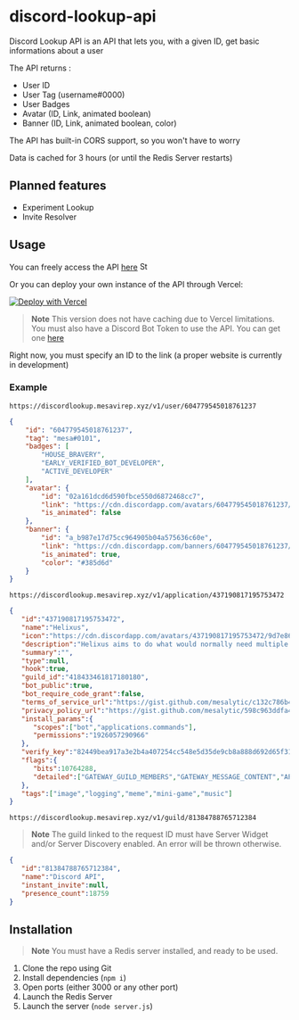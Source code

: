# discord-lookup-api

Discord Lookup API is an API that lets you, with a given ID, get basic informations about a user

The API returns :

- User ID
- User Tag (username#0000)
- User Badges
- Avatar (ID, Link, animated boolean)
- Banner (ID, Link, animated boolean, color)

The API has built-in CORS support, so you won't have to worry

Data is cached for 3 hours (or until the Redis Server restarts)

## Planned features

- Experiment Lookup
- Invite Resolver

## Usage

You can freely access the API [here](https://discordlookup.mesavirep.xyz) <img src="https://img.shields.io/badge/-OFFLINE-red?label=Status" alt="Status" height="15">

Or you can deploy your own instance of the API through Vercel:


[![Deploy with Vercel](https://vercel.com/button)](https://vercel.com/new/clone?repository-url=https%3A%2F%2Fgithub.com%2FjSydorowicz21%2Fdiscord-lookup-api&env=TOKEN&envDescription=Discord%20bot%20token&envLink=https%3A%2F%2Fdiscord.com%2Fdevelopers%2Fdocs%2Fquick-start%2Fgetting-started&project-name=discord-lookup-api&repository-name=discord-lookup-api)
> **Note**
> This version does not have caching due to Vercel limitations. You must also have a Discord Bot Token to use the API. You can get one [here](https://discord.com/developers/docs/quick-start/getting-started)
>

Right now, you must specify an ID to the link (a proper website is currently in development)

### Example

`https://discordlookup.mesavirep.xyz/v1/user/604779545018761237`

```json
{
    "id": "604779545018761237",
    "tag": "mesa#0101",
    "badges": [
        "HOUSE_BRAVERY",
        "EARLY_VERIFIED_BOT_DEVELOPER",
        "ACTIVE_DEVELOPER"
    ],
    "avatar": {
        "id": "02a161dcd6d590fbce550d6872468cc7",
        "link": "https://cdn.discordapp.com/avatars/604779545018761237/02a161dcd6d590fbce550d6872468cc7",
        "is_animated": false
    },
    "banner": {
        "id": "a_b987e17d75cc964905b04a575636c60e",
        "link": "https://cdn.discordapp.com/banners/604779545018761237/a_b987e17d75cc964905b04a575636c60e",
        "is_animated": true,
        "color": "#385d6d"
    }
}
```

`https://discordlookup.mesavirep.xyz/v1/application/437190817195753472`

```json
{
   "id":"437190817195753472",
   "name":"Helixus",
   "icon":"https://cdn.discordapp.com/avatars/437190817195753472/9d7e869d626efd6d0e61ac9e552e6fb6",
   "description":"Helixus aims to do what would normally need multiple bots, and does it all by itself !\nYou can play Music (from some sources), log what happens in your server, send some memes, and much more!\n\nInvite it now to see the full capacity of Helixus!\n**SUPPORT**: https://discord.gg/pBATVfHg",
   "summary":"",
   "type":null,
   "hook":true,
   "guild_id":"418433461817180180",
   "bot_public":true,
   "bot_require_code_grant":false,
   "terms_of_service_url":"https://gist.github.com/mesalytic/c132c786b47c86599021237f0303b952",
   "privacy_policy_url":"https://gist.github.com/mesalytic/598c963ddfa4562ec7c867574ed7cedf",
   "install_params":{
      "scopes":["bot","applications.commands"],
      "permissions":"1926057290966"
   },
   "verify_key":"82449bea917a3e2b4a407254cc548e5d35de9cb8a888d692d65f31471ddc5fa0",
   "flags":{
      "bits":10764288,
      "detailed":["GATEWAY_GUILD_MEMBERS","GATEWAY_MESSAGE_CONTENT","APPLICATION_COMMAND_BADGE"]
   },
   "tags":["image","logging","meme","mini-game","music"]
}
```

`https://discordlookup.mesavirep.xyz/v1/guild/81384788765712384`
> **Note**
> The guild linked to the request ID must have Server Widget and/or Server Discovery enabled.
> An error will be thrown otherwise.

```json
{
   "id":"81384788765712384",
   "name":"Discord API",
   "instant_invite":null,
   "presence_count":18759
}
```

## Installation

> **Note**
> You must have a Redis server installed, and ready to be used.

1) Clone the repo using Git
2) Install dependencies (`npm i`)
3) Open ports (either 3000 or any other port)
4) Launch the Redis Server
5) Launch the server (`node server.js`)
